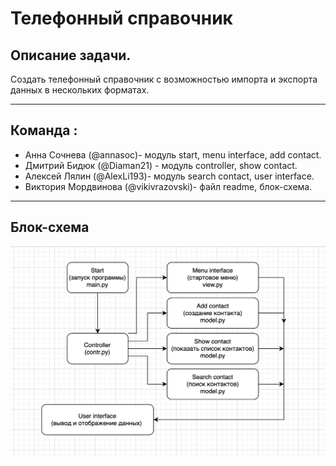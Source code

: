 # Телефонный справочник

## Описание задачи.

Создать телефонный справочник с возможностью импорта и экспорта данных в нескольких форматах.
***
## Команда :
- Анна Сочнева (@annasoc)- модуль start, menu interface, add contact.
- Дмитрий Бидюк (@Diaman21) - модуль controller, show contact.
- Алексей Лялин (@AlexLi193)- модуль search contact, user interface.
- Виктория Мордвинова (@vikivrazovski)- файл readme, блок-схема. 
***
## Блок-схема

![блок-схема](https://github.com/alex163li/home_work7/blob/main/cхема.jpg)

